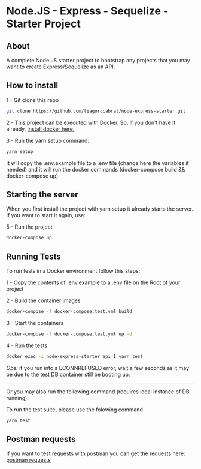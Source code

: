 # Node.JS - Express - Sequelize - Starter Project

## About

A complete Node.JS starter project to bootstrap any projects that you may want to create Express/Sequelize as an API.

## How to install

1 - Git clone this repo

```bash
git clone https://github.com/tiagorccabral/node-express-starter.git
```

2 - This project can be executed with Docker.
So, if you don't have it already, [install docker here.](https://www.docker.com/get-started)

3 - Run the yarn setup command:
```bash
yarn setup
```

It will copy the .env.example file to a .env file (change here the variables if needed) and it will run the docker commands
(docker-compose build && docker-compose up)
## Starting the server
When you first install the project with yarn setup it already starts the server. If you want to start it again, use:

5 - Run the project

```bash
docker-compose up
```

## Running Tests

To run tests in a Docker environment follow this steps:

1 - Copy the contents of .env.example to a .env file on the Root of your project

2 - Build the container images

```bash
docker-compose -f docker-compose.test.yml build
```

3 - Start the containers

```bash
docker-compose -f docker-compose.test.yml up -d
```

4 - Run the tests

```bash
docker exec -i node-express-starter_api_1 yarn test
```

_Obs:_ if you run into a ECONNREFUSED error, wait a few seconds as it may be due to the test DB container still be booting up.

---

Or you may also run the following command (requires local instance of DB running):

To run the test suite, please use the folowing command

```bash
yarn test
```

## Postman requests
If you want to test requests with postman you can get the requests here:
[postman requests](https://www.getpostman.com/collections/91335f67fd1441344712)
